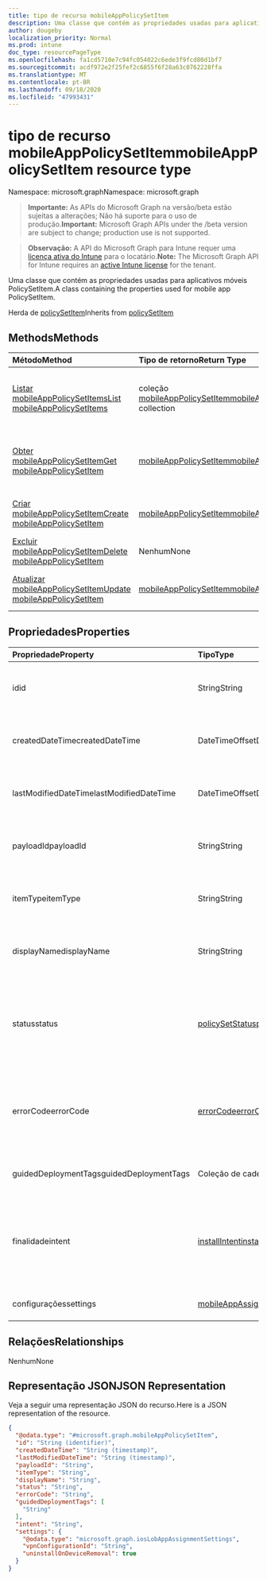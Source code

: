 ```yaml
---
title: tipo de recurso mobileAppPolicySetItem
description: Uma classe que contém as propriedades usadas para aplicativos móveis PolicySetItem.
author: dougeby
localization_priority: Normal
ms.prod: intune
doc_type: resourcePageType
ms.openlocfilehash: fa1cd5710e7c94fc054022c6ede3f9fcd80d1bf7
ms.sourcegitcommit: acdf972e2f25fef2c6855f6f28a63c0762228ffa
ms.translationtype: MT
ms.contentlocale: pt-BR
ms.lasthandoff: 09/18/2020
ms.locfileid: "47993431"
---
```

# <a name="mobileapppolicysetitem-resource-type"></a><span data-ttu-id="4b65e-103">tipo de recurso mobileAppPolicySetItem</span><span class="sxs-lookup"><span data-stu-id="4b65e-103">mobileAppPolicySetItem resource type</span></span>

<span data-ttu-id="4b65e-104">Namespace: microsoft.graph</span><span class="sxs-lookup"><span data-stu-id="4b65e-104">Namespace: microsoft.graph</span></span>

> <span data-ttu-id="4b65e-105">**Importante:** As APIs do Microsoft Graph na versão/beta estão sujeitas a alterações; Não há suporte para o uso de produção.</span><span class="sxs-lookup"><span data-stu-id="4b65e-105">**Important:** Microsoft Graph APIs under the /beta version are subject to change; production use is not supported.</span></span>

> <span data-ttu-id="4b65e-106">**Observação:** A API do Microsoft Graph para Intune requer uma [licença ativa do Intune](https://go.microsoft.com/fwlink/?linkid=839381) para o locatário.</span><span class="sxs-lookup"><span data-stu-id="4b65e-106">**Note:** The Microsoft Graph API for Intune requires an [active Intune license](https://go.microsoft.com/fwlink/?linkid=839381) for the tenant.</span></span>

<span data-ttu-id="4b65e-107">Uma classe que contém as propriedades usadas para aplicativos móveis PolicySetItem.</span><span class="sxs-lookup"><span data-stu-id="4b65e-107">A class containing the properties used for mobile app PolicySetItem.</span></span>


<span data-ttu-id="4b65e-108">Herda de [policySetItem](../resources/intune-policyset-policysetitem.md)</span><span class="sxs-lookup"><span data-stu-id="4b65e-108">Inherits from [policySetItem](../resources/intune-policyset-policysetitem.md)</span></span>

## <a name="methods"></a><span data-ttu-id="4b65e-109">Methods</span><span class="sxs-lookup"><span data-stu-id="4b65e-109">Methods</span></span>
|<span data-ttu-id="4b65e-110">Método</span><span class="sxs-lookup"><span data-stu-id="4b65e-110">Method</span></span>|<span data-ttu-id="4b65e-111">Tipo de retorno</span><span class="sxs-lookup"><span data-stu-id="4b65e-111">Return Type</span></span>|<span data-ttu-id="4b65e-112">Descrição</span><span class="sxs-lookup"><span data-stu-id="4b65e-112">Description</span></span>|
|:---|:---|:---|
|[<span data-ttu-id="4b65e-113">Listar mobileAppPolicySetItems</span><span class="sxs-lookup"><span data-stu-id="4b65e-113">List mobileAppPolicySetItems</span></span>](../api/intune-policyset-mobileapppolicysetitem-list.md)|<span data-ttu-id="4b65e-114">coleção [mobileAppPolicySetItem](../resources/intune-policyset-mobileapppolicysetitem.md)</span><span class="sxs-lookup"><span data-stu-id="4b65e-114">[mobileAppPolicySetItem](../resources/intune-policyset-mobileapppolicysetitem.md) collection</span></span>|<span data-ttu-id="4b65e-115">Listar Propriedades e relações dos objetos [mobileAppPolicySetItem](../resources/intune-policyset-mobileapppolicysetitem.md) .</span><span class="sxs-lookup"><span data-stu-id="4b65e-115">List properties and relationships of the [mobileAppPolicySetItem](../resources/intune-policyset-mobileapppolicysetitem.md) objects.</span></span>|
|[<span data-ttu-id="4b65e-116">Obter mobileAppPolicySetItem</span><span class="sxs-lookup"><span data-stu-id="4b65e-116">Get mobileAppPolicySetItem</span></span>](../api/intune-policyset-mobileapppolicysetitem-get.md)|[<span data-ttu-id="4b65e-117">mobileAppPolicySetItem</span><span class="sxs-lookup"><span data-stu-id="4b65e-117">mobileAppPolicySetItem</span></span>](../resources/intune-policyset-mobileapppolicysetitem.md)|<span data-ttu-id="4b65e-118">Leia as propriedades e as relações do objeto [mobileAppPolicySetItem](../resources/intune-policyset-mobileapppolicysetitem.md) .</span><span class="sxs-lookup"><span data-stu-id="4b65e-118">Read properties and relationships of the [mobileAppPolicySetItem](../resources/intune-policyset-mobileapppolicysetitem.md) object.</span></span>|
|[<span data-ttu-id="4b65e-119">Criar mobileAppPolicySetItem</span><span class="sxs-lookup"><span data-stu-id="4b65e-119">Create mobileAppPolicySetItem</span></span>](../api/intune-policyset-mobileapppolicysetitem-create.md)|[<span data-ttu-id="4b65e-120">mobileAppPolicySetItem</span><span class="sxs-lookup"><span data-stu-id="4b65e-120">mobileAppPolicySetItem</span></span>](../resources/intune-policyset-mobileapppolicysetitem.md)|<span data-ttu-id="4b65e-121">Criar um novo objeto [mobileAppPolicySetItem](../resources/intune-policyset-mobileapppolicysetitem.md) .</span><span class="sxs-lookup"><span data-stu-id="4b65e-121">Create a new [mobileAppPolicySetItem](../resources/intune-policyset-mobileapppolicysetitem.md) object.</span></span>|
|[<span data-ttu-id="4b65e-122">Excluir mobileAppPolicySetItem</span><span class="sxs-lookup"><span data-stu-id="4b65e-122">Delete mobileAppPolicySetItem</span></span>](../api/intune-policyset-mobileapppolicysetitem-delete.md)|<span data-ttu-id="4b65e-123">Nenhum</span><span class="sxs-lookup"><span data-stu-id="4b65e-123">None</span></span>|<span data-ttu-id="4b65e-124">Exclui [mobileAppPolicySetItem](../resources/intune-policyset-mobileapppolicysetitem.md).</span><span class="sxs-lookup"><span data-stu-id="4b65e-124">Deletes a [mobileAppPolicySetItem](../resources/intune-policyset-mobileapppolicysetitem.md).</span></span>|
|[<span data-ttu-id="4b65e-125">Atualizar mobileAppPolicySetItem</span><span class="sxs-lookup"><span data-stu-id="4b65e-125">Update mobileAppPolicySetItem</span></span>](../api/intune-policyset-mobileapppolicysetitem-update.md)|[<span data-ttu-id="4b65e-126">mobileAppPolicySetItem</span><span class="sxs-lookup"><span data-stu-id="4b65e-126">mobileAppPolicySetItem</span></span>](../resources/intune-policyset-mobileapppolicysetitem.md)|<span data-ttu-id="4b65e-127">Atualiza as propriedades de um objeto [mobileAppPolicySetItem](../resources/intune-policyset-mobileapppolicysetitem.md) .</span><span class="sxs-lookup"><span data-stu-id="4b65e-127">Update the properties of a [mobileAppPolicySetItem](../resources/intune-policyset-mobileapppolicysetitem.md) object.</span></span>|

## <a name="properties"></a><span data-ttu-id="4b65e-128">Propriedades</span><span class="sxs-lookup"><span data-stu-id="4b65e-128">Properties</span></span>
|<span data-ttu-id="4b65e-129">Propriedade</span><span class="sxs-lookup"><span data-stu-id="4b65e-129">Property</span></span>|<span data-ttu-id="4b65e-130">Tipo</span><span class="sxs-lookup"><span data-stu-id="4b65e-130">Type</span></span>|<span data-ttu-id="4b65e-131">Descrição</span><span class="sxs-lookup"><span data-stu-id="4b65e-131">Description</span></span>|
|:---|:---|:---|
|<span data-ttu-id="4b65e-132">id</span><span class="sxs-lookup"><span data-stu-id="4b65e-132">id</span></span>|<span data-ttu-id="4b65e-133">String</span><span class="sxs-lookup"><span data-stu-id="4b65e-133">String</span></span>|<span data-ttu-id="4b65e-134">Chave do MobileAppPolicySetItem.</span><span class="sxs-lookup"><span data-stu-id="4b65e-134">Key of the MobileAppPolicySetItem.</span></span> <span data-ttu-id="4b65e-135">Herdado de [policySetItem](../resources/intune-policyset-policysetitem.md)</span><span class="sxs-lookup"><span data-stu-id="4b65e-135">Inherited from [policySetItem](../resources/intune-policyset-policysetitem.md)</span></span>|
|<span data-ttu-id="4b65e-136">createdDateTime</span><span class="sxs-lookup"><span data-stu-id="4b65e-136">createdDateTime</span></span>|<span data-ttu-id="4b65e-137">DateTimeOffset</span><span class="sxs-lookup"><span data-stu-id="4b65e-137">DateTimeOffset</span></span>|<span data-ttu-id="4b65e-138">Hora de criação do PolicySetItem.</span><span class="sxs-lookup"><span data-stu-id="4b65e-138">Creation time of the PolicySetItem.</span></span> <span data-ttu-id="4b65e-139">Herdado de [policySetItem](../resources/intune-policyset-policysetitem.md)</span><span class="sxs-lookup"><span data-stu-id="4b65e-139">Inherited from [policySetItem](../resources/intune-policyset-policysetitem.md)</span></span>|
|<span data-ttu-id="4b65e-140">lastModifiedDateTime</span><span class="sxs-lookup"><span data-stu-id="4b65e-140">lastModifiedDateTime</span></span>|<span data-ttu-id="4b65e-141">DateTimeOffset</span><span class="sxs-lookup"><span data-stu-id="4b65e-141">DateTimeOffset</span></span>|<span data-ttu-id="4b65e-142">Hora da última modificação do PolicySetItem.</span><span class="sxs-lookup"><span data-stu-id="4b65e-142">Last modified time of the PolicySetItem.</span></span> <span data-ttu-id="4b65e-143">Herdado de [policySetItem](../resources/intune-policyset-policysetitem.md)</span><span class="sxs-lookup"><span data-stu-id="4b65e-143">Inherited from [policySetItem](../resources/intune-policyset-policysetitem.md)</span></span>|
|<span data-ttu-id="4b65e-144">payloadId</span><span class="sxs-lookup"><span data-stu-id="4b65e-144">payloadId</span></span>|<span data-ttu-id="4b65e-145">String</span><span class="sxs-lookup"><span data-stu-id="4b65e-145">String</span></span>|<span data-ttu-id="4b65e-146">PayloadId do PolicySetItem.</span><span class="sxs-lookup"><span data-stu-id="4b65e-146">PayloadId of the PolicySetItem.</span></span> <span data-ttu-id="4b65e-147">Herdado de [policySetItem](../resources/intune-policyset-policysetitem.md)</span><span class="sxs-lookup"><span data-stu-id="4b65e-147">Inherited from [policySetItem](../resources/intune-policyset-policysetitem.md)</span></span>|
|<span data-ttu-id="4b65e-148">itemType</span><span class="sxs-lookup"><span data-stu-id="4b65e-148">itemType</span></span>|<span data-ttu-id="4b65e-149">String</span><span class="sxs-lookup"><span data-stu-id="4b65e-149">String</span></span>|<span data-ttu-id="4b65e-150">policySetType do PolicySetItem.</span><span class="sxs-lookup"><span data-stu-id="4b65e-150">policySetType of the PolicySetItem.</span></span> <span data-ttu-id="4b65e-151">Herdado de [policySetItem](../resources/intune-policyset-policysetitem.md)</span><span class="sxs-lookup"><span data-stu-id="4b65e-151">Inherited from [policySetItem](../resources/intune-policyset-policysetitem.md)</span></span>|
|<span data-ttu-id="4b65e-152">displayName</span><span class="sxs-lookup"><span data-stu-id="4b65e-152">displayName</span></span>|<span data-ttu-id="4b65e-153">String</span><span class="sxs-lookup"><span data-stu-id="4b65e-153">String</span></span>|<span data-ttu-id="4b65e-154">DisplayName do PolicySetItem.</span><span class="sxs-lookup"><span data-stu-id="4b65e-154">DisplayName of the PolicySetItem.</span></span> <span data-ttu-id="4b65e-155">Herdado de [policySetItem](../resources/intune-policyset-policysetitem.md)</span><span class="sxs-lookup"><span data-stu-id="4b65e-155">Inherited from [policySetItem](../resources/intune-policyset-policysetitem.md)</span></span>|
|<span data-ttu-id="4b65e-156">status</span><span class="sxs-lookup"><span data-stu-id="4b65e-156">status</span></span>|[<span data-ttu-id="4b65e-157">policySetStatus</span><span class="sxs-lookup"><span data-stu-id="4b65e-157">policySetStatus</span></span>](../resources/intune-policyset-policysetstatus.md)|<span data-ttu-id="4b65e-158">Status do PolicySetItem.</span><span class="sxs-lookup"><span data-stu-id="4b65e-158">Status of the PolicySetItem.</span></span> <span data-ttu-id="4b65e-159">Herdado de [policySetItem](../resources/intune-policyset-policysetitem.md).</span><span class="sxs-lookup"><span data-stu-id="4b65e-159">Inherited from [policySetItem](../resources/intune-policyset-policysetitem.md).</span></span> <span data-ttu-id="4b65e-160">Os valores possíveis são: `unknown`, `validating`, `partialSuccess`, `success`, `error`, `notAssigned`.</span><span class="sxs-lookup"><span data-stu-id="4b65e-160">Possible values are: `unknown`, `validating`, `partialSuccess`, `success`, `error`, `notAssigned`.</span></span>|
|<span data-ttu-id="4b65e-161">errorCode</span><span class="sxs-lookup"><span data-stu-id="4b65e-161">errorCode</span></span>|[<span data-ttu-id="4b65e-162">errorCode</span><span class="sxs-lookup"><span data-stu-id="4b65e-162">errorCode</span></span>](../resources/intune-policyset-errorcode.md)|<span data-ttu-id="4b65e-163">Código de erro, caso algum tenha ocorrido.</span><span class="sxs-lookup"><span data-stu-id="4b65e-163">Error code if any occured.</span></span> <span data-ttu-id="4b65e-164">Herdado de [policySetItem](../resources/intune-policyset-policysetitem.md).</span><span class="sxs-lookup"><span data-stu-id="4b65e-164">Inherited from [policySetItem](../resources/intune-policyset-policysetitem.md).</span></span> <span data-ttu-id="4b65e-165">Os valores possíveis são: `noError`, `unauthorized`, `notFound`, `deleted`.</span><span class="sxs-lookup"><span data-stu-id="4b65e-165">Possible values are: `noError`, `unauthorized`, `notFound`, `deleted`.</span></span>|
|<span data-ttu-id="4b65e-166">guidedDeploymentTags</span><span class="sxs-lookup"><span data-stu-id="4b65e-166">guidedDeploymentTags</span></span>|<span data-ttu-id="4b65e-167">Coleção de cadeias de caracteres</span><span class="sxs-lookup"><span data-stu-id="4b65e-167">String collection</span></span>|<span data-ttu-id="4b65e-168">Marcas da implantação dirigida herdadas de [policySetItem](../resources/intune-policyset-policysetitem.md)</span><span class="sxs-lookup"><span data-stu-id="4b65e-168">Tags of the guided deployment Inherited from [policySetItem](../resources/intune-policyset-policysetitem.md)</span></span>|
|<span data-ttu-id="4b65e-169">finalidade</span><span class="sxs-lookup"><span data-stu-id="4b65e-169">intent</span></span>|[<span data-ttu-id="4b65e-170">installIntent</span><span class="sxs-lookup"><span data-stu-id="4b65e-170">installIntent</span></span>](../resources/intune-shared-installintent.md)|<span data-ttu-id="4b65e-171">Intenção de instalação do MobileAppPolicySetItem.</span><span class="sxs-lookup"><span data-stu-id="4b65e-171">Install intent of the MobileAppPolicySetItem.</span></span> <span data-ttu-id="4b65e-172">Os valores possíveis são: `available`, `required`, `uninstall`, `availableWithoutEnrollment`.</span><span class="sxs-lookup"><span data-stu-id="4b65e-172">Possible values are: `available`, `required`, `uninstall`, `availableWithoutEnrollment`.</span></span>|
|<span data-ttu-id="4b65e-173">configurações</span><span class="sxs-lookup"><span data-stu-id="4b65e-173">settings</span></span>|[<span data-ttu-id="4b65e-174">mobileAppAssignmentSettings</span><span class="sxs-lookup"><span data-stu-id="4b65e-174">mobileAppAssignmentSettings</span></span>](../resources/intune-shared-mobileappassignmentsettings.md)|<span data-ttu-id="4b65e-175">Configurações do MobileAppPolicySetItem.</span><span class="sxs-lookup"><span data-stu-id="4b65e-175">Settings of the MobileAppPolicySetItem.</span></span>|

## <a name="relationships"></a><span data-ttu-id="4b65e-176">Relações</span><span class="sxs-lookup"><span data-stu-id="4b65e-176">Relationships</span></span>
<span data-ttu-id="4b65e-177">Nenhum</span><span class="sxs-lookup"><span data-stu-id="4b65e-177">None</span></span>

## <a name="json-representation"></a><span data-ttu-id="4b65e-178">Representação JSON</span><span class="sxs-lookup"><span data-stu-id="4b65e-178">JSON Representation</span></span>
<span data-ttu-id="4b65e-179">Veja a seguir uma representação JSON do recurso.</span><span class="sxs-lookup"><span data-stu-id="4b65e-179">Here is a JSON representation of the resource.</span></span>
<!-- {
  "blockType": "resource",
  "keyProperty": "id",
  "@odata.type": "microsoft.graph.mobileAppPolicySetItem"
}
-->
``` json
{
  "@odata.type": "#microsoft.graph.mobileAppPolicySetItem",
  "id": "String (identifier)",
  "createdDateTime": "String (timestamp)",
  "lastModifiedDateTime": "String (timestamp)",
  "payloadId": "String",
  "itemType": "String",
  "displayName": "String",
  "status": "String",
  "errorCode": "String",
  "guidedDeploymentTags": [
    "String"
  ],
  "intent": "String",
  "settings": {
    "@odata.type": "microsoft.graph.iosLobAppAssignmentSettings",
    "vpnConfigurationId": "String",
    "uninstallOnDeviceRemoval": true
  }
}
```






